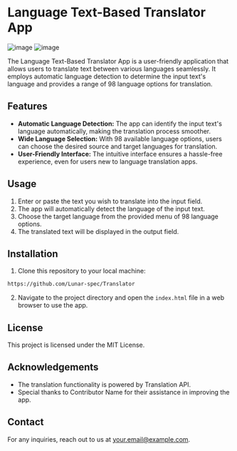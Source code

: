# Language Text-Based Translator App

![image](https://github.com/Lunar-spec/Translator/assets/63588348/0fcb681e-8b8f-4169-8655-797f24887196)
![image](https://github.com/Lunar-spec/Translator/assets/63588348/65511139-b4ec-4670-a99a-7fccf6a19ada)



The Language Text-Based Translator App is a user-friendly application that allows users to translate text between various languages seamlessly. It employs automatic language detection to determine the input text's language and provides a range of 98 language options for translation.

## Features

- **Automatic Language Detection:** The app can identify the input text's language automatically, making the translation process smoother.
- **Wide Language Selection:** With 98 available language options, users can choose the desired source and target languages for translation.
- **User-Friendly Interface:** The intuitive interface ensures a hassle-free experience, even for users new to language translation apps.

## Usage

1. Enter or paste the text you wish to translate into the input field.
2. The app will automatically detect the language of the input text.
3. Choose the target language from the provided menu of 98 language options.
4. The translated text will be displayed in the output field.

## Installation

1. Clone this repository to your local machine:
```bash
https://github.com/Lunar-spec/Translator
```

2. Navigate to the project directory and open the `index.html` file in a web browser to use the app.

## License

This project is licensed under the MIT License.

## Acknowledgements

- The translation functionality is powered by Translation API.
- Special thanks to Contributor Name for their assistance in improving the app.

## Contact

For any inquiries, reach out to us at your.email@example.com.
